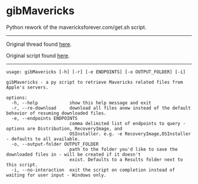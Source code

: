 # gibMavericks
Python rework of the mavericksforever.com/get.sh script.

***

Original thread found [here](https://forums.macrumors.com/threads/can-we-download-mavericks-directly-from-apples-servers.2444350/).

Original script found [here](https://mavericksforever.com/get.sh).

***

```
usage: gibMavericks [-h] [-r] [-e ENDPOINTS] [-o OUTPUT_FOLDER] [-i]

gibMavericks - a py script to retrieve Mavericks related files from Apple's servers.

options:
  -h, --help            show this help message and exit
  -r, --re-download     download all files anew instead of the default behavior of resuming downloaded files.
  -e, --endpoints ENDPOINTS
                        comma delimited list of endpoints to query - options are Distribution, RecoveryImage, and
                        OSInstaller. e.g. -e RecoveryImage,OSInstaller - defaults to all available.
  -o, --output-folder OUTPUT_FOLDER
                        path to the folder you'd like to save the downloaded files in - will be created if it doesn't
                        exist. Defaults to a Results folder next to this script.
  -i, --no-interaction  exit the script on completion instead of waiting for user input - Windows only.
```
